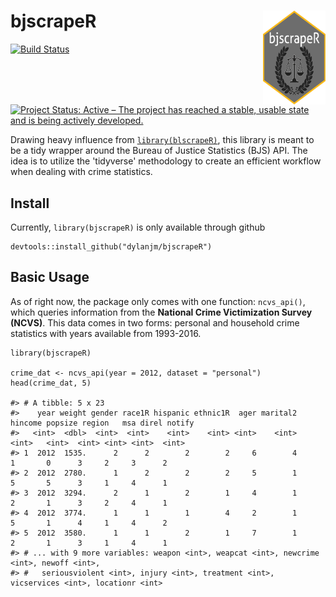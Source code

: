 bjscrapeR <img src="man/figures/bjscrapeR_hex.png" align="right" height="150" width="100"/>
===================================================================

[![Build Status](https://travis-ci.com/dylanjm/bjscrapeR.svg?branch=master)](https://travis-ci.com/dylanjm/bjscrapeR)
[![Project Status: Active – The project has reached a stable, usable state and is being actively developed.](http://www.repostatus.org/badges/latest/active.svg)](http://www.repostatus.org/#active)

Drawing heavy influence from [`library(blscrapeR)`](https://github.com/keberwein/blscrapeR), this library is meant to be a tidy wrapper around the Bureau of Justice Statistics (BJS) API. The idea is to utilize the 'tidyverse' methodology to create an efficient workflow when dealing with crime statistics. 

## Install

Currently, `library(bjscrapeR)` is only available through github

```
devtools::install_github("dylanjm/bjscrapeR")
```

## Basic Usage

As of right now, the package only comes with one function: `ncvs_api()`, which queries information from the __National Crime Victimization Survey (NCVS)__. This data comes in two forms: personal and household crime statistics with years available from 1993-2016.

```
library(bjscrapeR)

crime_dat <- ncvs_api(year = 2012, dataset = "personal")
head(crime_dat, 5)

#> # A tibble: 5 x 23
#>    year weight gender race1R hispanic ethnic1R  ager marital2 hincome popsize region   msa direl notify
#>   <int>  <dbl>  <int>  <int>    <int>    <int> <int>    <int>   <int>   <int>  <int> <int> <int>  <int>
#> 1  2012  1535.      2      2        2        2     6        4       1       0      3     2     3      2
#> 2  2012  2780.      1      2        2        2     5        1       5       5      3     1     4      1
#> 3  2012  3294.      2      1        2        1     4        1       2       1      3     2     4      1
#> 4  2012  3774.      1      1        1        4     2        1       5       1      4     1     4      2
#> 5  2012  3580.      1      1        2        1     7        1       2       1      3     1     4      1
#> # ... with 9 more variables: weapon <int>, weapcat <int>, newcrime <int>, newoff <int>,
#> #   seriousviolent <int>, injury <int>, treatment <int>, vicservices <int>, locationr <int>
```
